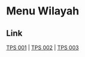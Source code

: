 # Menu Wilayah

## Link

[TPS 001](https://github.com/gigit-pemilu/pemilu-2024-99-luar-negeri/tree/main/pilpres/hitung-suara/sub/99-luar-negeri/sub/32-damascus-suriah/sub/01-damascus-suriah/sub/0001-damascus-suriah/sub/001-tps)
 | 
[TPS 002](https://github.com/gigit-pemilu/pemilu-2024-99-luar-negeri/tree/main/pilpres/hitung-suara/sub/99-luar-negeri/sub/32-damascus-suriah/sub/01-damascus-suriah/sub/0001-damascus-suriah/sub/002-tps)
 | 
[TPS 003](https://github.com/gigit-pemilu/pemilu-2024-99-luar-negeri/tree/main/pilpres/hitung-suara/sub/99-luar-negeri/sub/32-damascus-suriah/sub/01-damascus-suriah/sub/0001-damascus-suriah/sub/003-tps)

